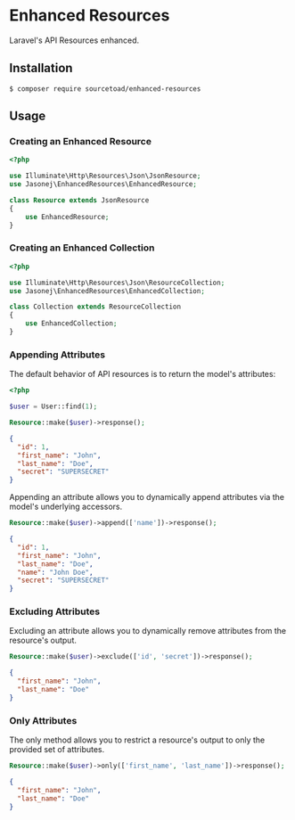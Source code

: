 # Enhanced Resources
Laravel's API Resources enhanced.
## Installation
```
$ composer require sourcetoad/enhanced-resources
```
## Usage
### Creating an Enhanced Resource
```php
<?php

use Illuminate\Http\Resources\Json\JsonResource;
use Jasonej\EnhancedResources\EnhancedResource;

class Resource extends JsonResource
{
    use EnhancedResource;
}
```

### Creating an Enhanced Collection
```php
<?php

use Illuminate\Http\Resources\Json\ResourceCollection;
use Jasonej\EnhancedResources\EnhancedCollection;

class Collection extends ResourceCollection
{
    use EnhancedCollection;
}
```

### Appending Attributes
The default behavior of API resources is to return the model's attributes:
```php
<?php

$user = User::find(1);

Resource::make($user)->response();
```
```json
{
  "id": 1,
  "first_name": "John",
  "last_name": "Doe",
  "secret": "SUPERSECRET"
}
```


Appending an attribute allows you to dynamically append attributes via the model's underlying accessors.
```php
Resource::make($user)->append(['name'])->response();
```
```json
{
  "id": 1,
  "first_name": "John",
  "last_name": "Doe",
  "name": "John Doe", 
  "secret": "SUPERSECRET"
}
```

### Excluding Attributes
Excluding an attribute allows you to dynamically remove attributes from the resource's output.
```php
Resource::make($user)->exclude(['id', 'secret'])->response();
```
```json
{
  "first_name": "John",
  "last_name": "Doe"
}
```

### Only Attributes
The only method allows you to restrict a resource's output to only the provided set of attributes.
```php
Resource::make($user)->only(['first_name', 'last_name'])->response();
```
```json
{
  "first_name": "John",
  "last_name": "Doe"
}
